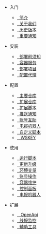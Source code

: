 - <i class="fa-solid fa-escalator"></i> 入门

  - [<i class="fa-regular fa-tags"></i>&nbsp; 简介](README.md)
  - [<i class="fa-regular fa-message-captions"></i>&nbsp; 关于我们](pages/start/关于我们.md)
  - [<i class="fa-regular fa-clock-rotate-left"></i>&nbsp; 历史版本](pages/start/历史版本.md)
  - [<i class="fa-regular fa-bullhorn"></i>&nbsp; 重要通知](pages/start/重要通知.md)

- <i class="fa-brands fa-instalod"></i> 安装

  - [<i class="fa-regular fa-block-question"></i>&nbsp; 部署前须知](pages/install/部署前须知.md)
  - [<i class="fa-regular fa-inbox"></i>&nbsp; 容器服务](pages/install/容器服务.md)
  - [<i class="fa-regular fa-hexagon-check"></i>&nbsp; 部署项目](pages/install/部署项目.md)
  - [<i class="fa-regular fa-globe"></i>&nbsp; 配置代理](pages/install/配置代理.md)

- <i class="fa-duotone fa-gear"></i> 配置

  - [<i class="fa-regular fa-house-window"></i>&nbsp; 主要仓库](pages/config/主要仓库.md)
  - [<i class="fa-regular fa-diagram-sankey"></i>&nbsp; 扩展仓库](pages/config/扩展仓库.md)
  - [<i class="fa-regular fa-diagram-subtask"></i>&nbsp; 扩展脚本](pages/config/扩展脚本.md)
  - [<i class="fa-regular fa-bell-plus"></i>&nbsp; 推送通知](pages/config/推送通知.md)
  - [<i class="fa-regular fa-user-plus"></i>&nbsp; 账号互助](pages/config/账号互助.md)
  - [<i class="fa-regular fa-user-astronaut"></i>&nbsp; 电报机器人](pages/config/电报机器人.md)
  - [<i class="fa-regular fa-paper-plane"></i>&nbsp; 自定义脚本](pages/config/自定义脚本.md)
  - [&nbsp;<i class="fa-regular fa-database"></i>&nbsp; WSKEY](pages/config/WSKEY.md)

- <i class="fa-solid fa-wheelchair-move"></i> 使用

  - [<i class="fa-regular fa-display-code"></i>&nbsp; 运行脚本](pages/use/运行脚本.md)
  - [<i class="fa-regular fa-upload"></i>&nbsp; 更新升级](pages/use/更新升级.md)
  - [<i class="fa-regular fa-draw-square"></i>&nbsp; 环境变量](pages/use/环境变量.md)
  - [<i class="fa-regular fa-user-gear"></i>&nbsp; 账号操作](pages/use/账号操作.md)
  - [<i class="fa-regular fa-network-wired"></i>&nbsp; 容器维护](pages/use/容器维护.md)
  - [<i class="fa-duotone fa-browser"></i>&nbsp; 控制面板](pages/use/控制面板.md)
  - [<i class="fa-regular fa-user-astronaut"></i>&nbsp; 电报机器人](pages/use/电报机器人.md)

- <i class="fa-solid fa-puzzle-piece"></i> 扩展

  - [&nbsp;<i class="fa-regular fa-plug"></i>&nbsp; OpenApi](pages/utils/OpenApi.md)
  - [<i class="fa-solid fa-monitor-waveform"></i>&nbsp; 线报监控](pages/utils/线报监控.md)
  - [<i class="fa-regular fa-grid-2-plus"></i>&nbsp; 辅助工具](pages/utils/辅助工具.md)
